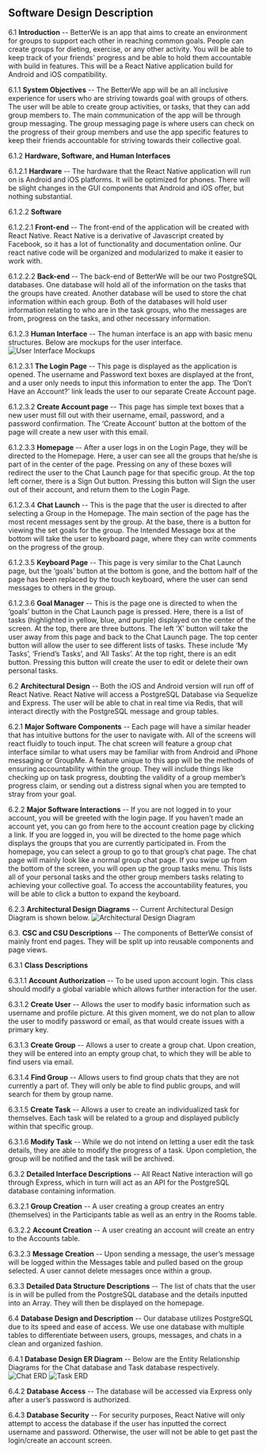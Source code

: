##  Software Design Description


6.1  __Introduction__  --  BetterWe is an app that aims to create an environment for groups to support each other in reaching common goals. People can create groups for dieting, exercise, or any other activity. You will be able to keep track of your friends' progress and be able to hold them accountable with build in features. This will be a React Native application build for Android and iOS compatibility.

6.1.1  __System Objectives__  --  The BetterWe app will be an all inclusive experience for users who are striving towards goal with groups of others. The user will be able to create group activities, or tasks, that they can add group members to. The main communication of the app will be through group messaging. The group messaging page is where users can check on the progress of their group members and use the app specific features to keep their friends accountable for striving towards their collective goal.

6.1.2  __Hardware, Software, and Human Interfaces__  

6.1.2.1  __Hardware__  -- The hardware that the React Native application will run on is Android and iOS platforms. It will be optimized for phones. There will be slight changes in the GUI components that Android and iOS offer, but nothing substantial.

6.1.2.2  __Software__  

6.1.2.2.1  __Front-end__  --  The front-end of the application will be created with React Native. React Native is a derivative of Javascript created by Facebook, so it has a lot of functionality and documentation online. Our react native code will be organized and modularized to make it easier to work with.

6.1.2.2.2  __Back-end__  --  The back-end of BetterWe will be our two PostgreSQL databases. One database will hold all of the information on the tasks that the groups have created. Another database will be used to store the chat information within each group. Both of the databases will hold user information relating to who are in the task groups, who the messages are from, progress on the tasks, and other necessary information.

6.1.2.3  __Human Interface__  --  The human interface is an app with basic menu structures. Below are mockups for the user interface.
![User Interface Mockups](images/component-diagram.png)

6.1.2.3.1  __The Login Page__  --  This page is displayed as the application is opened. The username and Password text boxes are displayed at the front, and a user only needs to input this information to enter the app. The ‘Don’t Have an Account?’ link leads the user to our separate Create Account page.

6.1.2.3.2  __Create Account page__  --  This page has simple text boxes that a new user must fill out with their username, email, password, and a password confirmation. The ‘Create Account’ button at the bottom of the page will create a new user with this email.

6.1.2.3.3  __Homepage__  --  After a user logs in on the Login Page, they will be directed to the Homepage. Here, a user can see all the groups that he/she is part of in the center of the page. Pressing on any of these boxes will redirect the user to the Chat Launch page for that specific group. At the top left corner, there is a Sign Out button. Pressing this button will Sign the user out of their account, and return them to the Login Page.

6.1.2.3.4  __Chat Launch__  --  This is the page that the user is directed to after selecting a Group in the Homepage. The main section of the page has the most recent messages sent by the group. At the base, there is a button for viewing the set goals for the group. The Intended Message box at the bottom will take the user to keyboard page, where they can write comments on the progress of the group.

6.1.2.3.5  __Keyboard Page__  --  This page is very similar to the Chat Launch page, but the ‘goals’ button at the bottom is gone, and the bottom half of the page has been replaced by the touch keyboard, where the user can send messages to others in the group.

6.1.2.3.6  __Goal Manager__  --  This is the page one is directed to when the ‘goals’ button in the Chat Launch page is pressed. Here, there is a list of tasks (highlighted in yellow, blue, and purple) displayed on the center of the screen. At the top, there are three buttons. The left ‘X’ button will take the user away from this page and back to the Chat Launch page. The top center button will allow the user to see different lists of tasks. These include ‘My Tasks’, ‘Friend’s Tasks’, and ‘All Tasks’. At the top right, there is an edit button. Pressing this button will create the user to edit or delete their own personal tasks.


6.2  __Architectural Design__  --  Both the iOS and Android version will run off of React Native. React Native will access a PostgreSQL Database via Sequelize and Express. The user will be  able to chat in real time via Redis, that will interact directly with the PostgreSQL message and group tables.

6.2.1  __Major Software Components__  --  Each page will have a similar header that has intuitive buttons for the user to navigate with. All of the screens will react fluidly to touch input. The chat screen will feature a group chat interface similar to what users may be familiar with from Android and iPhone messaging or GroupMe. A feature unique to this app will be the methods of ensuring accountability within the group. They will include things like checking up on task progress, doubting the validity of a group member’s progress claim, or sending out a distress signal when you are tempted to stray from your goal.

6.2.2  __Major Software Interactions__  --  If you are not logged in to your account, you will be greeted with the login page. If you haven’t made an account yet, you can go from here to the account creation page by clicking a link. If you are logged in, you will be directed to the home page which displays the groups that you are currently participated in. From the homepage, you can select a group to go to that group’s chat page. The chat page will mainly look like a normal group chat page. If you swipe up from the bottom of the screen, you will open up the group tasks menu. This lists all of your personal tasks and the other group members tasks relating to achieving your collective goal. To access the accountability features, you will be able to click a button to expand the keyboard.

6.2.3  __Architectural Design Diagrams__  --  Current Architectural Design Diagram is shown below.
![Architectural Design Diagram](images/architecture-diagram.png)


6.3.  __CSC and CSU Descriptions__ -- The components of BetterWe consist of mainly front end pages. They will be split up into reusable components and page views.

6.3.1  __Class Descriptions__

6.3.1.1  __Account Authorization__  --  To be used upon account login. This class should modify a global variable which allows further interaction for the user.

6.3.1.2  __Create User__  --  Allows the user to modify basic information such as username and profile picture. At this given moment, we do not plan to allow the user to modify password or email, as that would create issues with a primary key.

6.3.1.3  __Create Group__  --  Allows a user to create a group chat. Upon creation, they will be entered into an empty group chat, to which they will be able to find users via email.

6.3.1.4  __Find Group__  --  Allows users to find group chats that they are not currently a part of. They will only be able to find public groups, and will search for them by group name.

6.3.1.5  __Create Task__  --  Allows a user to create an individualized task for themselves. Each task will be related to a group and displayed publicly within that specific group.

6.3.1.6  __Modify Task__  --  While we do not intend on letting a user edit the task details, they are able to modify the progress of a task. Upon completion, the group will be notified and the task will be archived.

6.3.2  __Detailed Interface Descriptions__  --  All React Native interaction will go through Express, which in turn will act as an API for the PostgreSQL database containing information.

6.3.2.1  __Group Creation__  --  A user creating a group creates an entry (themselves) in the Participants table as well as an entry in the Rooms table.

6.3.2.2  __Account Creation__  --  A user creating an account will create an entry to the Accounts table.

6.3.2.3  __Message Creation__  --  Upon sending a message, the user’s message will be logged within the Messages table and pulled based on the group selected. A user cannot delete messages once within a group.

6.3.3  __Detailed Data Structure Descriptions__  --  The list of chats that the user is in will be pulled from the PostgreSQL database and the details inputted into an Array. They will then be displayed on the homepage.


6.4  __Database Design and Description__  --  Our database utilizes PostgreSQL due to its speed and ease of access. We use one database with multiple tables to differentiate between users, groups, messages, and chats in a clean and organized fashion.

6.4.1  __Database Design ER Diagram__  --  Below are the Entity Relationship Diagrams for the Chat database and Task database respectively.
![Chat ERD](images/chatERD.png)
![Task ERD](images/taskERD.png)

6.4.2  __Database Access__  --  The database will be accessed via Express only after a user’s password is authorized.

6.4.3  __Database Security__  --  For security purposes, React Native will only attempt to access the database if the user has inputted the correct username and password. Otherwise, the user will not be able to get past the login/create an account screen.
